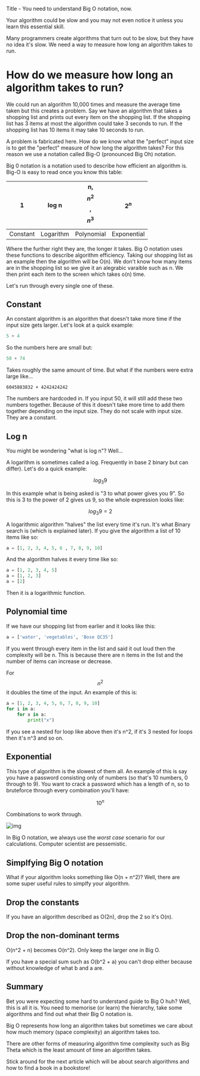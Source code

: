  

Title - You need to understand Big O notation, now.

Your algorithm could be slow and you may not even notice it unless you learn this essential skill.

Many programmers create algorithms that turn out to be slow, but they have no idea it's slow. We need a way to measure how long an algorithm takes to run.

# How do we measure how long an algorithm takes to run?

We could run an algorithm 10,000 times and measure the average time taken but this creates a problem. Say we have an algorithm that takes a shopping list and prints out every item on the shopping list. If the shopping list has 3 items at most the algorithm could take 3 seconds to run. If the shopping list has 10 items it may take 10 seconds to run.

A problem is  fabricated here. How do we know what the "perfect" input size is to get the "perfect" measure of how long the algorithm takes? For this reason we use a notation called Big-O (pronounced Big Oh) notation.

Big 0 notation is a notation used to describe how efficient an algorithm is. Big-O is easy to read once you know this table:



  1     |   log n   | n, $$n^2$$, $$n^3$$ |   $$2^n$$
-------- | --------- | ------------------- | -----------
Constant | Logarithm | Polynomial          | Exponential

Where the further right they are, the longer it takes. Big O notation uses these functions to describe algorithm efficiency. Taking our shopping list as an example then the algorithm will be O(n). We don't know how many items are in the shopping list so we give it an alegrabic varaible such as n. We then print each item to the screen which takes o(n) time. 

Let's run through every single one of these.

## Constant

An constant algorithm is an algorithm that doesn't take more time if the input size gets larger. Let's look at a quick example:

```python
5 + 4
```

So the numbers here are small but:

```python
50 + 74
```

Takes roughly the same amount of time. But what if the numbers were extra large like...

```
6045883832 + 4242424242
```
The numbers are hardcoded in. If you input 50, it will still add these two numbers together. Because of this it doesn't take more time to add them together depending on the input size. They do not scale with input size. They are a constant.

## Log n

You might be wondering "what is log n"? Well...

A  logarithm is sometimes called a log. Frequently in base 2 binary but can differ). Let's do a quick example:

$$ log_3 9$$

In this example what is being asked is "3 to what power gives you 9". So this is 3 to the power of 2 gives us 9, so the whole expression looks like:

$$ log_3 9 = 2$$

A logarithmic algorithm "halves" the list every time it's run. It's what Binary search is (which is explained later). If you give the algorithm a list of 10 items like so:

```python
a = [1, 2, 3, 4, 5, 6 , 7, 8, 9, 10]
```

And the algorithm halves it every time like so:

```python
a = [1, 2, 3, 4, 5]
a = [1, 2, 3]
a = [2]
```

Then it is a logarithmic function.

## Polynomial time

If we have our shopping list from earlier and it looks like this:

```python
a = ['water', 'vegetables', 'Bose QC35']
```

If you went through every item in the list and said it out loud then the complexity will be n. This is because there are n items in the list and the number of items can increase or decrease.

For $$n^2$$ it doubles the time of the input. An example of this is:

```python
a = [1, 2, 3, 4, 5, 6, 7, 8, 9, 10]
for i in a:
    for x in a:
        print("x")
```

If you see a nested for loop like above then it's n^2, if it's 3 nested for loops then it's n^3 and so on.

## Exponential

This type of algorithm is the slowest of them all. An example of this is say you have a password consisting only of numbers (so that's 10 numbers, 0 through to 9). You want to crack a password which has a length of n, so to bruteforce through every combination you'll have:

$$10^n$$

Combinations to work through.

![img](https://www.daveperrett.com/images/articles/2010-12-07-comp-sci-101-big-o-notation/Time_Complexity.png)

In Big O notation, we always use the *worst case* scenario for our calculations. Computer scientist are pessemistic.

## Simplfying Big O notation

What if your algorithm looks something like O(n + n^2)? Well, there are some super useful rules to simplfy your algorithm.

<a name="big-o-tips"></a>
## Drop the constants

If you have an algorithm described as O(2n), drop the 2 so it's O(n).

## Drop the non-dominant terms

O(n^2 + n) becomes O(n^2). Only keep the larger one in Big O.

If you have a special sum such as
O(b^2 + a)
you can't drop either because without knowledge of what b and a are.

<a name="big-o-summary"></a>
## Summary

Bet you were expecting some hard to understand guide to Big O huh? Well, this is all it is. You need to memorise (or learn) the hierarchy, take some algorithms and find out what their Big O notation is. 

Big O represents how long an algorithm takes but sometimes we care about how much memory (space complexity) an algorithm takes too.

There are other forms of measuring algorithm time complexity such as Big Theta which is the least amount of time an algorithm takes.

Stick around for the next article which will be about search algorithms and how to find a book in a bookstore!